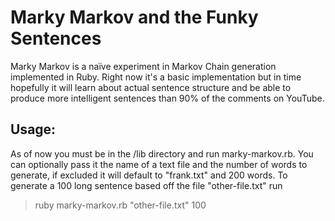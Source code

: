Marky Markov and the Funky Sentences
====================================

Marky Markov is a naïve experiment in Markov Chain generation implemented in Ruby.
Right now it's a basic implementation but in time hopefully it will learn about actual sentence structure and be able to produce more intelligent sentences than 90% of the comments on YouTube.

Usage:
-------
As of now you must be in the /lib directory and run marky-markov.rb.
You can optionally pass it the name of a text file and the number of words to generate, if excluded it will default to "frank.txt" and 200 words.
To generate a 100 long sentence based off the file "other-file.txt" run

> ruby marky-markov.rb "other-file.txt" 100
